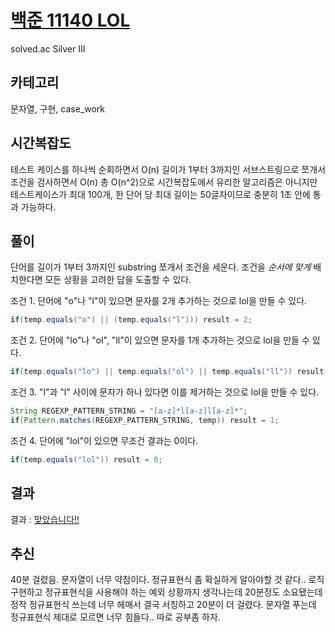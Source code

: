 # [백준 11140 LOL](https://www.acmicpc.net/problem/11140)

solved.ac Silver III

## 카테고리

문자열, 구현, case_work

## 시간복잡도

테스트 케이스를 하나씩 순회하면서 O(n)
길이가 1부터 3까지인 서브스트링으로 쪼개서 조건을 검사하면서 O(n)
총 O(n^2)으로 시간복잡도에서 유리한 알고리즘은 아니지만
테스트케이스가 최대 100개, 한 단어 당 최대 길이는 50글자이므로 충분히 1초 안에 통과 가능하다.

## 풀이

단어를 길이가 1부터 3까지인 substring 쪼개서 조건을 세운다.
조건을 *순서에 맞게* 배치한다면 모든 상황을 고려한 답을 도출할 수 있다.

조건 1. 단어에 "o"나 "l"이 있으면 문자를 2개 추가하는 것으로 lol을 만들 수 있다.
```java
if(temp.equals("o") || (temp.equals("l"))) result = 2;
```

조건 2. 단어에 "lo"나 "ol", "ll"이 있으면 문자를 1개 추가하는 것으로 lol을 만들 수 있다.
```java
if(temp.equals("lo") || temp.equals("ol") || temp.equals("ll")) result = 1;
```

조건 3. "l"과 "l" 사이에 문자가 하나 있다면 이를 제거하는 것으로 lol을 만들 수 있다.
```java
String REGEXP_PATTERN_STRING = "[a-z]*l[a-z]l[a-z]*";
if(Pattern.matches(REGEXP_PATTERN_STRING, temp)) result = 1;
```

조건 4. 단어에 "lol"이 있으면 무조건 결과는 0이다.
```java
if(temp.equals("lol")) result = 0;
```

## 결과

결과 : [맞았습니다!!](http://boj.kr/34fe82abdd904b09bbbf7943d8376185)

## 추신

40분 걸렸음. 문자열이 너무 약점이다.
정규표현식 좀 확실하게 알아야할 것 같다..
로직 구현하고 정규표현식을 사용해야 하는 예외 상황까지 생각나는데 20분정도 소요됐는데 정작 정규표현식 쓰는데 너무 헤매서 결국 서칭하고 20분이 더 걸렸다.
문자열 푸는데 정규표현식 제대로 모르면 너무 힘들다.. 따로 공부좀 하자.